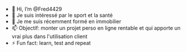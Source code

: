 - 👋 Hi, I’m @Fred4429
- 👀 Je suis intéressé par le sport et la santé 
- 🌱 Je me suis récemment formé en immobilier
- 📫 Objectif: monter un projet perso en ligne rentable et qui apporte un vrai plus dans l'utilisation client
- ⚡ Fun fact: learn, test and repeat

<!---
Fred4429/Fred4429 is a ✨ special ✨ repository because its `README.md` (this file) appears on your GitHub profile.
You can click the Preview link to take a look at your changes.
--->
